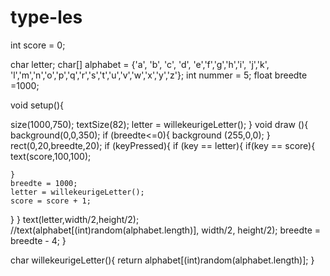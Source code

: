 # type-les
int score = 0;

char letter;
char[] alphabet = {'a', 'b', 'c', 'd', 'e','f','g','h','i', 'j','k', 'l','m','n','o','p','q','r','s','t','u','v','w','x','y','z'};
int nummer = 5;
float breedte =1000;

void setup(){
  
size(1000,750);
textSize(82);
letter = willekeurigeLetter();
}
void draw (){
background(0,0,350);
if (breedte<=0){
  background (255,0,0);
}
  rect(0,20,breedte,20);
if (keyPressed){
  if (key == letter){
    if(key == score){
      text(score,100,100);
      
    }
    breedte = 1000;
    letter = willekeurigeLetter();
    score = score + 1;
  }
}
  text(letter,width/2,height/2);
 //text(alphabet[(int)random(alphabet.length)], width/2, height/2);
breedte = breedte - 4;
}

char willekeurigeLetter(){
  return alphabet[(int)random(alphabet.length)];
}
